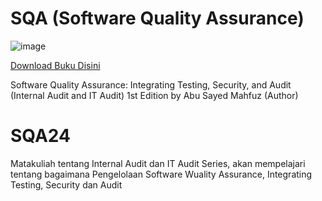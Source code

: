 # SQA (Software Quality Assurance)
![image](https://github.com/rplulbi/SQA/assets/15622730/14938008-e4cc-420e-9fc9-e1377dcd5966)

[Download Buku Disini](https://www.amazon.com/Software-Quality-Assurance-Integrating-Security/dp/1498735533)

Software Quality Assurance: Integrating Testing, Security, and Audit (Internal Audit and IT Audit) 1st Edition
by Abu Sayed Mahfuz (Author)


# SQA24
Matakuliah tentang Internal Audit dan IT Audit Series, akan mempelajari tentang bagaimana Pengelolaan Software Wuality Assurance, Integrating Testing, Security dan Audit
